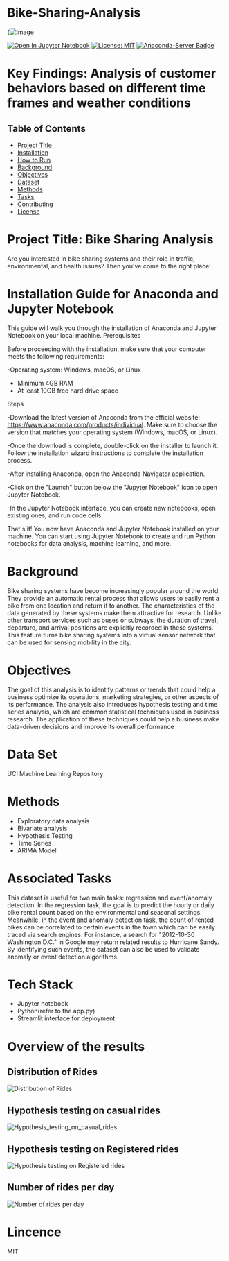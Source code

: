 # Bike-Sharing-Analysis

(![image](https://user-images.githubusercontent.com/104657679/235465643-08187fa2-909d-4957-af8e-30303a204dc0.png)

[![Open In Jupyter Notebook](https://img.shields.io/badge/Open%20in-Jupyter%20Notebook-blue)](https://mybinder.org/v2/gh/username/repo/master?filepath=notebook.ipynb)     [![License: MIT](https://img.shields.io/badge/License-MIT-yellow.svg)](https://opensource.org/licenses/MIT) [![Anaconda-Server Badge](https://anaconda.org/anaconda/python/badges/version.svg)](https://anaconda.org/anaconda/python)

# Key Findings: Analysis of customer behaviors based on different time frames and weather conditions
## Table of Contents

- [Project Title](#project-title)
- [Installation](#installation)
- [How to Run](#how-to-run)
- [Background](#background)
- [Objectives](#objectives)
- [Dataset](#dataset)
- [Methods](#methods)
- [Tasks](#tasks)
- [Contributing](#contributing)
- [License](#license)

# Project Title: Bike Sharing Analysis
Are you interested in bike sharing systems and their role in traffic, environmental, and health issues? Then you've come to the right place!

# Installation Guide for Anaconda and Jupyter Notebook

This guide will walk you through the installation of Anaconda and Jupyter Notebook on your local machine.
Prerequisites

Before proceeding with the installation, make sure that your computer meets the following requirements:

   -Operating system: Windows, macOS, or Linux
   - Minimum 4GB RAM
   - At least 10GB free hard drive space

Steps

   -Download the latest version of Anaconda from the official website: https://www.anaconda.com/products/individual. Make sure to choose the version that matches your     operating system (Windows, macOS, or Linux).

   -Once the download is complete, double-click on the installer to launch it. Follow the installation wizard instructions to complete the installation process.

   -After installing Anaconda, open the Anaconda Navigator application.

   -Click on the "Launch" button below the "Jupyter Notebook" icon to open Jupyter Notebook.

   -In the Jupyter Notebook interface, you can create new notebooks, open existing ones, and run code cells.

That's it! You now have Anaconda and Jupyter Notebook installed on your machine. You can start using Jupyter Notebook to create and run Python notebooks for data analysis, machine learning, and more.


 # Background
Bike sharing systems have become increasingly popular around the world. They provide an automatic rental process that allows users to easily rent a bike from one location and return it to another. The characteristics of the data generated by these systems make them attractive for research. Unlike other transport services such as buses or subways, the duration of travel, departure, and arrival positions are explicitly recorded in these systems. This feature turns bike sharing systems into a virtual sensor network that can be used for sensing mobility in the city.

# Objectives 
The goal of this analysis is to identify patterns or trends that could help a business optimize its operations, marketing strategies, or other aspects of its performance. The analysis also introduces hypothesis testing and time series analysis, which are common statistical techniques used in business research. The application of these techniques could help a business make data-driven decisions and improve its overall performance

# Data Set
UCI Machine Learning Repository

# Methods

- Exploratory data analysis
- Bivariate analysis
- Hypothesis Testing
- Time Series
- ARIMA Model


# Associated Tasks
This dataset is useful for two main tasks: regression and event/anomaly detection. In the regression task, the goal is to predict the hourly or daily bike rental count based on the environmental and seasonal settings. Meanwhile, in the event and anomaly detection task, the count of rented bikes can be correlated to certain events in the town which can be easily traced via search engines. For instance, a search for "2012-10-30 Washington D.C." in Google may return related results to Hurricane Sandy. By identifying such events, the dataset can also be used to validate anomaly or event detection algorithms.

# Tech Stack
- Jupyter notebook
- Python(refer to the app.py)
- Streamlit interface for deployment

# Overview of the results

## Distribution of Rides
![Distribution of Rides](https://github.com/vonderwoman/Bike-Sharing-Analysis/blob/main/Output/rides_distribution.png)


## Hypothesis testing on casual rides
![Hypothesis_testing_on_casual_rides](https://github.com/vonderwoman/Bike-Sharing-Analysis/blob/main/Output/Hypothesis_testing_on_casual_rides_png.png)

## Hypothesis testing on Registered rides
![Hypothesis testing on Registered rides](https://github.com/vonderwoman/Bike-Sharing-Analysis/blob/main/Output/Hypothesis_testing_on_registered_rides_png.png)

## Number of rides per day
![Number of rides per day](https://github.com/vonderwoman/Bike-Sharing-Analysis/blob/main/Output/number%20of%20rides%20per%20day.png)
# Lincence
MIT
